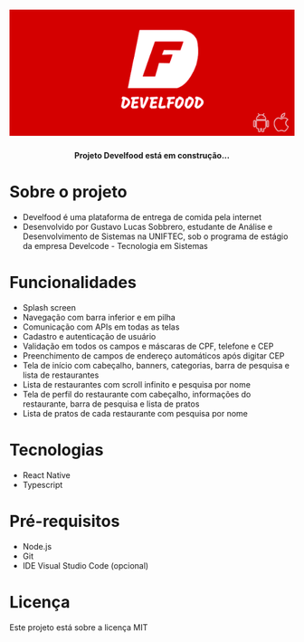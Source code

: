 # <img src="./bann.png">



<h4 align="center">
Projeto Develfood está em construção... 
</h4>

<h1>Sobre o projeto</h1>
<ul>
<li>Develfood é uma plataforma de entrega de comida pela internet</li>
<li>Desenvolvido por Gustavo Lucas Sobbrero, estudante de Análise e Desenvolvimento de Sistemas na UNIFTEC, sob o programa de estágio da empresa Develcode - Tecnologia em Sistemas</li>
</ul>

<h1>Funcionalidades</h1>
<ul>
  <li>Splash screen</li>
  <li>Navegação com barra inferior e em pilha</li>
  <li>Comunicação com APIs em todas as telas</li>
  <li>Cadastro e autenticação de usuário</li>
  <li>Validação em todos os campos e máscaras de CPF, telefone e CEP</li>
  <li>Preenchimento de campos de endereço automáticos após digitar CEP</li>
  <li>Tela de início com cabeçalho, banners, categorias, barra de pesquisa e lista de restaurantes</li>
  <li>Lista de restaurantes com scroll infinito e pesquisa por nome</li>
  <li>Tela de perfil do restaurante com cabeçalho, informações do restaurante, barra de pesquisa e lista de pratos</li>
  <li>Lista de pratos de cada restaurante com pesquisa por nome</li>
</ul>

<h1>Tecnologias</h1>
<ul>
  <li>React Native</li>
  <li>Typescript</li>
</ul>

<h1>Pré-requisitos</h1>
<ul>
  <li>Node.js</li>
  <li>Git</li>
  <li>IDE Visual Studio Code (opcional)</li>
</ul>

<h1>Licença</h1>
<p>Este projeto está sobre a licença MIT</p>
